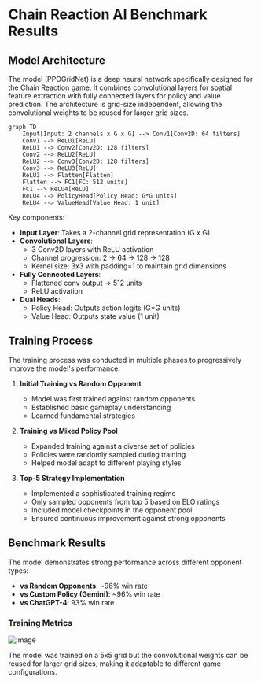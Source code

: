 # Chain Reaction AI Benchmark Results

## Model Architecture

The model (PPOGridNet) is a deep neural network specifically designed for the Chain Reaction game. It combines convolutional layers for spatial feature extraction with fully connected layers for policy and value prediction. The architecture is grid-size independent, allowing the convolutional weights to be reused for larger grid sizes.

```mermaid
graph TD
    Input[Input: 2 channels x G x G] --> Conv1[Conv2D: 64 filters]
    Conv1 --> ReLU1[ReLU]
    ReLU1 --> Conv2[Conv2D: 128 filters]
    Conv2 --> ReLU2[ReLU]
    ReLU2 --> Conv3[Conv2D: 128 filters]
    Conv3 --> ReLU3[ReLU]
    ReLU3 --> Flatten[Flatten]
    Flatten --> FC1[FC: 512 units]
    FC1 --> ReLU4[ReLU]
    ReLU4 --> PolicyHead[Policy Head: G*G units]
    ReLU4 --> ValueHead[Value Head: 1 unit]
```

Key components:
- **Input Layer**: Takes a 2-channel grid representation (G x G)
- **Convolutional Layers**: 
  - 3 Conv2D layers with ReLU activation
  - Channel progression: 2 → 64 → 128 → 128
  - Kernel size: 3x3 with padding=1 to maintain grid dimensions
- **Fully Connected Layers**:
  - Flattened conv output → 512 units
  - ReLU activation
- **Dual Heads**:
  - Policy Head: Outputs action logits (G*G units)
  - Value Head: Outputs state value (1 unit)

## Training Process

The training process was conducted in multiple phases to progressively improve the model's performance:

1. **Initial Training vs Random Opponent**
   - Model was first trained against random opponents
   - Established basic gameplay understanding
   - Learned fundamental strategies

2. **Training vs Mixed Policy Pool**
   - Expanded training against a diverse set of policies
   - Policies were randomly sampled during training
   - Helped model adapt to different playing styles

3. **Top-5 Strategy Implementation**
   - Implemented a sophisticated training regime
   - Only sampled opponents from top 5 based on ELO ratings
   - Included model checkpoints in the opponent pool
   - Ensured continuous improvement against strong opponents

## Benchmark Results

The model demonstrates strong performance across different opponent types:

- **vs Random Opponents**: ~96% win rate
- **vs Custom Policy (Gemini)**: ~96% win rate
- **vs ChatGPT-4**: 93% win rate

### Training Metrics

![image](https://github.com/user-attachments/assets/2773e1c5-ec5e-4547-bcd9-e6fd41061255)


The model was trained on a 5x5 grid but the convolutional weights can be reused for larger grid sizes, making it adaptable to different game configurations.
